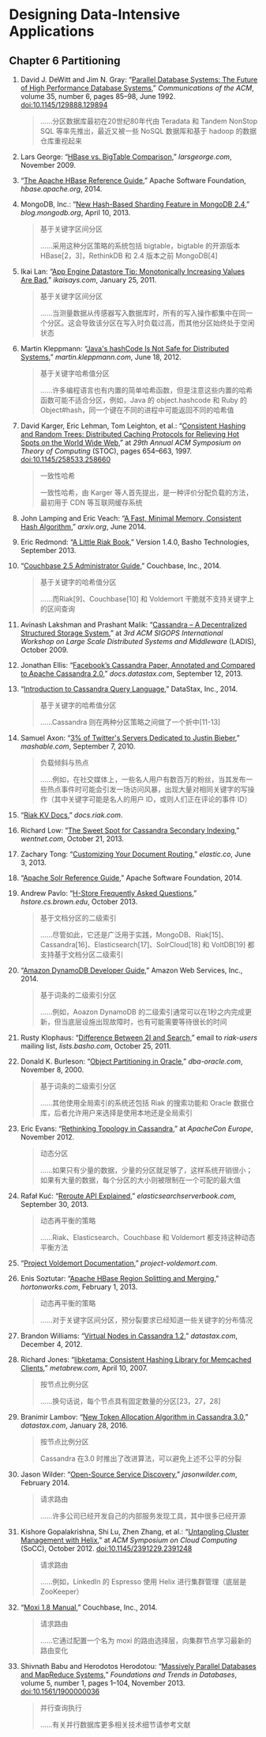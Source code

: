 Designing Data-Intensive Applications
=====================================

Chapter 6 Partitioning
--------------------

1. David J. DeWitt and Jim N. Gray:
    “[Parallel Database Systems: The Future of High Performance Database Systems](http://www.cs.cmu.edu/~pavlo/courses/fall2013/static/papers/dewittgray92.pdf),”
    *Communications of the ACM*, volume 35, number 6, pages 85–98, June 1992.
    [doi:10.1145/129888.129894](http://dx.doi.org/10.1145/129888.129894)

    > ……分区数据库最初在20世纪80年代由 Teradata 和 Tandem NonStop SQL 等率先推出，最近又被一些 NoSQL 数据厍和基于 hadoop 的数据仓库重视起来

1. Lars George:
    “[HBase vs. BigTable Comparison](http://www.larsgeorge.com/2009/11/hbase-vs-bigtable-comparison.html),”
    *larsgeorge.com*, November 2009.

1. “[The Apache HBase Reference Guide](https://hbase.apache.org/book/book.html),” Apache Software Foundation, *hbase.apache.org*, 2014.

1. MongoDB, Inc.:
    “[New Hash-Based Sharding Feature in MongoDB 2.4](https://www.mongodb.com/blog/post/new-hash-based-sharding-feature-in-mongodb-24),” *blog.mongodb.org*, April 10, 2013.

    > 基于关键字区间分区
    >
    > ……采用这种分区策略的系统包括 bigtable，bigtable 的开源版本 HBase[2，3]，RethinkDB 和 2.4 版本之前 MongoDB[4]

1. Ikai Lan:
    “[App Engine Datastore Tip: Monotonically Increasing Values Are Bad](http://ikaisays.com/2011/01/25/app-engine-datastore-tip-monotonically-increasing-values-are-bad/),” *ikaisays.com*,
    January 25, 2011.

    > 基于关键字区间分区
    >
    > ……当测量数据从传感器写入数据库时，所有的写入操作都集中在同一个分区。这会导致该分区在写入时负载过高，而其他分区始终处于空闲状态

1. Martin Kleppmann:
    “[Java's hashCode Is Not Safe for Distributed Systems](http://martin.kleppmann.com/2012/06/18/java-hashcode-unsafe-for-distributed-systems.html),” *martin.kleppmann.com*, June 18, 2012.

    > 基于关键字哈希值分区
    >
    > ……许多编程语言也有内置的简单哈希函数，但是注意这些内置的哈希函数可能不适合分区，例如，Java 的 object.hashcode 和 Ruby 的 Object#hash，同一个键在不同的进程中可能返回不同的哈希值

1. David Karger, Eric Lehman, Tom Leighton, et al.:
    “[Consistent Hashing and Random Trees: Distributed Caching Protocols for Relieving Hot Spots on the World Wide Web](http://www.akamai.com/dl/technical_publications/ConsistenHashingandRandomTreesDistributedCachingprotocolsforrelievingHotSpotsontheworldwideweb.pdf),”
    at *29th Annual ACM Symposium on Theory of Computing* (STOC), pages 654–663, 1997.
    [doi:10.1145/258533.258660](http://dx.doi.org/10.1145/258533.258660)

    > 一致性哈希
    >
    > 一致性哈希，由 Karger 等人首先提出，是一种评价分配负载的方法，最初用于 CDN 等互联网缓存系统

1. John Lamping and Eric Veach:
    “[A Fast, Minimal Memory, Consistent Hash Algorithm](http://arxiv.org/pdf/1406.2294v1.pdf),” *arxiv.org*, June 2014.

1. Eric Redmond:
    “[A Little Riak Book](https://web.archive.org/web/20160807123307/http://www.littleriakbook.com/),” Version 1.4.0,
    Basho Technologies, September 2013.

1. “[Couchbase 2.5 Administrator Guide](http://docs.couchbase.com/couchbase-manual-2.5/cb-admin/),” Couchbase, Inc., 2014.

    > 基于关键字的哈希值分区
    >
    > ……而Riak[9]、Couchbase[10] 和 Voldemort 干脆就不支持关键字上的区间查询

1. Avinash Lakshman and Prashant Malik:
      “[Cassandra – A Decentralized Structured Storage System](http://www.cs.cornell.edu/Projects/ladis2009/papers/Lakshman-ladis2009.PDF),” at *3rd ACM SIGOPS International Workshop on
      Large Scale Distributed Systems and Middleware* (LADIS), October 2009.

1. Jonathan Ellis:
      “[Facebook’s Cassandra Paper, Annotated and Compared to Apache Cassandra 2.0](https://docs.datastax.com/en/articles/cassandra/cassandrathenandnow.html),”
      *docs.datastax.com*, September 12, 2013.

1. “[Introduction to Cassandra Query Language](https://docs.datastax.com/en/cql-oss/3.1/cql/cql_intro_c.html),” DataStax, Inc., 2014.

      > 基于关键字的哈希值分区
      >
      > ……Cassandra 则在两种分区策略之间做了一个折中[11-13]

1. Samuel Axon:
      “[3% of Twitter's Servers Dedicated to Justin Bieber](http://mashable.com/2010/09/07/justin-bieber-twitter/),” *mashable.com*, September 7, 2010.

      > 负载倾斜与热点
      >
      > ……例如，在社交媒体上，一些名人用户有数百万的粉丝，当其发布一些热点事件时可能会引发一场访问风暴，出现大量对相同关键字的写操作（其中关键字可能是名人的用户 ID，或则人们正在评论的事件 ID）

1. “[Riak KV Docs](https://docs.riak.com/riak/kv/latest/index.html),” *docs.riak.com*.

1. Richard Low:
      “[The Sweet Spot for Cassandra Secondary Indexing](https://web.archive.org/web/20190831132955/http://www.wentnet.com/blog/?p=77),” *wentnet.com*, October 21, 2013.

1. Zachary Tong:
      “[Customizing Your Document Routing](https://www.elastic.co/blog/customizing-your-document-routing/),” *elastic.co*, June 3, 2013.

1. “[Apache Solr Reference Guide](https://cwiki.apache.org/confluence/display/solr/Apache+Solr+Reference+Guide),” Apache Software Foundation, 2014.

1. Andrew Pavlo:
      “[H-Store Frequently Asked Questions](http://hstore.cs.brown.edu/documentation/faq/),”
      *hstore.cs.brown.edu*, October 2013.

      > 基于文档分区的二级索引
      >
      > ……尽管如此，它还是广泛用于实践，MongoDB、Riak[15]、Cassandra[16]、Elasticsearch[17]、SolrCloud[18] 和 VoltDB[19] 都支持基于文档分区二级索引

1. “[Amazon DynamoDB Developer Guide](http://docs.aws.amazon.com/amazondynamodb/latest/developerguide/),” Amazon Web Services, Inc., 2014.

      > 基于词条的二级索引分区
      >
      > ……例如，Aoazon DynamoDB 的二级索引通常可以在1秒之内完成更新，但当底层设施出现故障时，也有可能需要等待很长的时间

1. Rusty Klophaus:
      “[Difference Between 2I and Search](https://web.archive.org/web/20150926053350/http://lists.basho.com/pipermail/riak-users_lists.basho.com/2011-October/006220.html),” email to *riak-users* mailing list, *lists.basho.com*, October 25, 2011.

1. Donald K. Burleson:
      “[Object Partitioning in Oracle](http://www.dba-oracle.com/art_partit.htm),”
      *dba-oracle.com*, November 8, 2000.

      > 基于词条的二级索引分区
      >
      > ……其他使用全局索引的系统还包括 Riak 的搜索功能和 Oracle 数据仓库，后者允许用户来选择是使用本地还是全局索引

1. Eric Evans:
      “[Rethinking Topology in Cassandra](http://www.slideshare.net/jericevans/virtual-nodes-rethinking-topology-in-cassandra),” at *ApacheCon Europe*, November 2012.

      > 动态分区
      >
      > ……如果只有少量的数据，少量的分区就足够了，这样系统开销很小；如果有大量的数据，每个分区的大小则被限制在一个可配的最大值

1. Rafał Kuć:
      “[Reroute API Explained](http://elasticsearchserverbook.com/reroute-api-explained/),”
      *elasticsearchserverbook.com*, September 30, 2013.

      > 动态再平衡的策略
      >
      > ……Riak、Elasticsearch、Couchbase 和 Voldemort 都支持这种动态平衡方法

1. “[Project Voldemort Documentation](http://www.project-voldemort.com/voldemort/),” *project-voldemort.com*.

1. Enis Soztutar:
      “[Apache HBase Region Splitting and Merging](http://hortonworks.com/blog/apache-hbase-region-splitting-and-merging/),” *hortonworks.com*, February 1, 2013.

      > 动态再平衡的策略
      >
      > ……对于关键字区间分区，预分裂要求已经知道一些关键字的分布情况

1. Brandon Williams:
      “[Virtual Nodes in Cassandra 1.2](http://www.datastax.com/dev/blog/virtual-nodes-in-cassandra-1-2),” *datastax.com*, December 4, 2012.

1. Richard Jones:
      “[libketama: Consistent Hashing Library for Memcached Clients](https://www.metabrew.com/article/libketama-consistent-hashing-algo-memcached-clients),” *metabrew.com*, April 10, 2007.

      > 按节点比例分区
      >
      > ……换句话说，每个节点具有固定数量的分区[23，27，28]

1. Branimir Lambov:
      “[New Token Allocation Algorithm in Cassandra 3.0](http://www.datastax.com/dev/blog/token-allocation-algorithm),” *datastax.com*, January 28, 2016.

      > 按节点比例分区
      >
      > Cassandra 在3.0 时推出了改进算法，可以避免上述不公平的分裂

1. Jason Wilder:
      “[Open-Source Service Discovery](http://jasonwilder.com/blog/2014/02/04/service-discovery-in-the-cloud/),” *jasonwilder.com*, February 2014.

      > 请求路由
      >
      > ……许多公司已经开发自己的内部服务发现工具，其中很多已经开源

1. Kishore Gopalakrishna, Shi Lu, Zhen Zhang, et al.:
      “[Untangling Cluster Management with Helix](http://www.socc2012.org/helix_onecol.pdf?attredirects=0),” at *ACM Symposium on Cloud Computing* (SoCC), October 2012.
      [doi:10.1145/2391229.2391248](http://dx.doi.org/10.1145/2391229.2391248)

      > 请求路由
      >
      > ……例如，LinkedIn 的 Espresso 使用 Helix 进行集群管理（底层是 ZooKeeper）

1. “[Moxi 1.8 Manual](http://docs.couchbase.com/moxi-manual-1.8/),” Couchbase, Inc., 2014.

      > 请求路由
      >
      > ……它通过配置一个名为 moxi 的路由选择层，向集群节点学习最新的路由变化

1. Shivnath Babu and Herodotos Herodotou:
      “[Massively Parallel Databases and MapReduce Systems](https://www.microsoft.com/en-us/research/wp-content/uploads/2013/11/db-mr-survey-final.pdf),”
      *Foundations and Trends in Databases*, volume 5, number 1, pages 1–104, November 2013.
      [doi:10.1561/1900000036](http://dx.doi.org/10.1561/1900000036)

      > 并行查询执行
      >
      > ……有关并行数据库更多相关技术细节请参考文献

